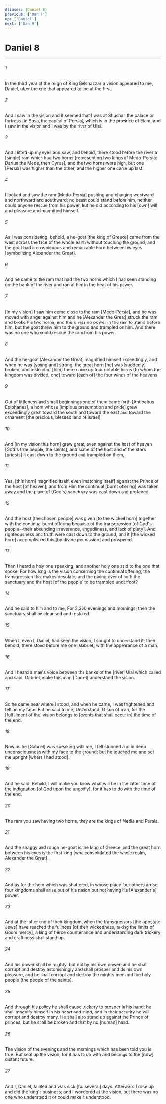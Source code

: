 ```yaml
---
Aliases: [Daniel 8]
previous: ['Dan 7']
up: ['Daniel']
next: ['Dan 9']
---
```

# Daniel 8

***














###### 1 






In the third year of the reign of King Belshazzar a vision appeared to me, Daniel, after the one that appeared to me at the first. 













###### 2 






And I saw in the vision and it seemed that I was at Shushan the palace or fortress [in Susa, the capital of Persia], which is in the province of Elam, and I saw in the vision and I was by the river of Ulai. 













###### 3 






And I lifted up my eyes and saw, and behold, there stood before the river a [single] ram which had two horns [representing two kings of Medo-Persia: Darius the Mede, then Cyrus]; and the two horns were high, but one [Persia] was higher than the other, and the higher one came up last. 













###### 4 






I looked and saw the ram [Medo-Persia] pushing and charging westward and northward and southward; no beast could stand before him, neither could anyone rescue from his power, but he did according to his [own] will and pleasure and magnified himself. 













###### 5 






As I was considering, behold, a he-goat [the king of Greece] came from the west across the face of the whole earth without touching the ground, and the goat had a conspicuous and remarkable horn between his eyes [symbolizing Alexander the Great]. 













###### 6 






And he came to the ram that had the two horns which I had seen standing on the bank of the river and ran at him in the heat of his power. 













###### 7 






[In my vision] I saw him come close to the ram [Medo-Persia], and he was moved with anger against him and he [Alexander the Great] struck the ram and broke his two horns; and there was no power in the ram to stand before him, but the goat threw him to the ground and trampled on him. And there was no one who could rescue the ram from his power. 













###### 8 






And the he-goat [Alexander the Great] magnified himself exceedingly, and when he was [young and] strong, the great horn [he] was [suddenly] broken; and instead of [him] there came up four notable horns [to whom the kingdom was divided, one] toward [each of] the four winds of the heavens. 













###### 9 






Out of littleness and small beginnings one of them came forth [Antiochus Epiphanes], a horn whose [impious presumption and pride] grew exceedingly great toward the south and toward the east and toward the ornament [the precious, blessed land of Israel]. 













###### 10 






And [in my vision this horn] grew great, even against the host of heaven [God's true people, the saints], and some of the host and of the stars [priests] it cast down to the ground and trampled on them, 













###### 11 






Yes, [this horn] magnified itself, even [matching itself] against the Prince of the host [of heaven]; and from Him the continual [burnt offering] was taken away and the place of [God's] sanctuary was cast down and profaned. 













###### 12 






And the host [the chosen people] was given [to the wicked horn] together with the continual burnt offering because of the transgression [of God's people--their abounding irreverence, ungodliness, and lack of piety]. And righteousness and truth were cast down to the ground, and it [the wicked horn] accomplished this [by divine permission] and prospered. 













###### 13 






Then I heard a holy one speaking, and another holy one said to the one that spoke, For how long is the vision concerning the continual offering, the transgression that makes desolate, and the giving over of both the sanctuary and the host [of the people] to be trampled underfoot? 













###### 14 






And he said to him and to me, For 2,300 evenings and mornings; then the sanctuary shall be cleansed and restored. 













###### 15 






When I, even I, Daniel, had seen the vision, I sought to understand it; then behold, there stood before me one [Gabriel] with the appearance of a man. 













###### 16 






And I heard a man's voice between the banks of the [river] Ulai which called and said, Gabriel, make this man [Daniel] understand the vision. 













###### 17 






So he came near where I stood, and when he came, I was frightened and fell on my face. But he said to me, Understand, O son of man, for the [fulfillment of the] vision belongs to [events that shall occur in] the time of the end. 













###### 18 






Now as he [Gabriel] was speaking with me, I fell stunned and in deep unconsciousness with my face to the ground; but he touched me and set me upright [where I had stood]. 













###### 19 






And he said, Behold, I will make you know what will be in the latter time of the indignation [of God upon the ungodly], for it has to do with the time of the end. 













###### 20 






The ram you saw having two horns, they are the kings of Media and Persia. 













###### 21 






And the shaggy and rough he-goat is the king of Greece, and the great horn between his eyes is the first king [who consolidated the whole realm, Alexander the Great]. 













###### 22 






And as for the horn which was shattered, in whose place four others arose, four kingdoms shall arise out of his nation but not having his [Alexander's] power. 













###### 23 






And at the latter end of their kingdom, when the transgressors [the apostate Jews] have reached the fullness [of their wickedness, taxing the limits of God's mercy], a king of fierce countenance and understanding dark trickery and craftiness shall stand up. 













###### 24 






And his power shall be mighty, but not by his own power; and he shall corrupt and destroy astonishingly and shall prosper and do his own pleasure, and he shall corrupt and destroy the mighty men and the holy people (the people of the saints). 













###### 25 






And through his policy he shall cause trickery to prosper in his hand; he shall magnify himself in his heart and mind, and in their security he will corrupt and destroy many. He shall also stand up against the Prince of princes, but he shall be broken and that by no [human] hand. 













###### 26 






The vision of the evenings and the mornings which has been told you is true. But seal up the vision, for it has to do with and belongs to the [now] distant future. 













###### 27 






And I, Daniel, fainted and was sick [for several] days. Afterward I rose up and did the king's business; and I wondered at the vision, but there was no one who understood it or could make it understood.
